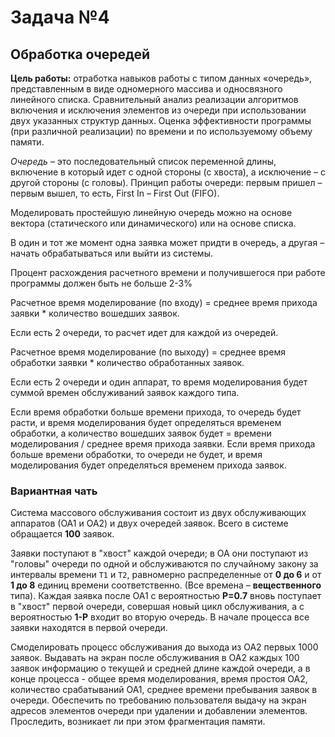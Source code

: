 # Задача №4
## Обработка очередей
**Цель работы:** отработка навыков работы с типом данных «очередь», представленным
в виде одномерного массива и односвязного линейного списка. Сравнительный
анализ реализации алгоритмов включения и исключения элементов из очереди при
использовании двух указанных структур данных. Оценка эффективности программы
(при различной реализации) по времени и по используемому объему памяти.

*Очередь* – это последовательный список переменной длины, включение в который
идет с одной стороны (с хвоста), а исключение – с другой стороны (с головы).
Принцип работы очереди: первым пришел – первым вышел, то есть, First In – First
Out (FIFO).  

Моделировать простейшую линейную очередь можно на основе вектора (статического
или динамического) или на основе списка. 

В один и тот же момент одна заявка может придти в очередь, а другая – начать
обрабатываться или выйти из системы.

Процент расхождения расчетного времени и получившегося при работе программы
должен быть не больше 2-3%

Расчетное время моделирование (по входу) = среднее время прихода заявки *
количество вошедших заявок. 

Если есть 2 очереди, то расчет идет для каждой из очередей.

Расчетное время моделирование (по выходу) = среднее время обработки заявки *
количество обработанных заявок.

Если есть 2 очереди и один аппарат, то время моделирования будет суммой времен
обслуживаний заявок каждого типа.

Если время обработки больше времени прихода, то очередь будет расти, и время
моделирования будет определяться временем обработки, а количество вошедших
заявок будет = времени моделирования /  среднее время прихода заявки.
Если время прихода больше времени обработки, то очереди не будет, и время
моделирования будет определяться временем прихода заявок.

### Вариантная чать
Система массового обслуживания состоит из двух обслуживающих аппаратов (ОА1 и
ОА2) и двух очередей заявок. Всего в системе обращается **100** заявок.

Заявки поступают в "хвост" каждой очереди; в ОА они поступают из "головы"
очереди по одной и обслуживаются по случайному закону за интервалы времени
`Т1` и `Т2`, равномерно распределенные от **0 до 6** и от **1 до 8** единиц
времени соответственно. (Все времена – **вещественного** типа). Каждая заявка
после ОА1 c вероятностью **Р=0.7** вновь поступает в "хвост" первой очереди,
совершая новый цикл обслуживания, а с вероятностью **1-Р** входит во вторую
очередь. В начале процесса все заявки находятся в первой очереди.

Смоделировать процесс обслуживания до выхода из ОА2 первых 1000 заявок.
Выдавать на экран после обслуживания  в ОА2 каждых 100 заявок информацию о
текущей и средней длине каждой очереди, а в конце процесса - общее время
моделирования, время простоя ОА2, количество срабатываний ОА1, среднее времени
пребывания заявок в очереди. Обеспечить по требованию пользователя выдачу на
экран адресов элементов очереди при удалении и добавлении элементов.
Проследить, возникает ли при этом фрагментация памяти.




